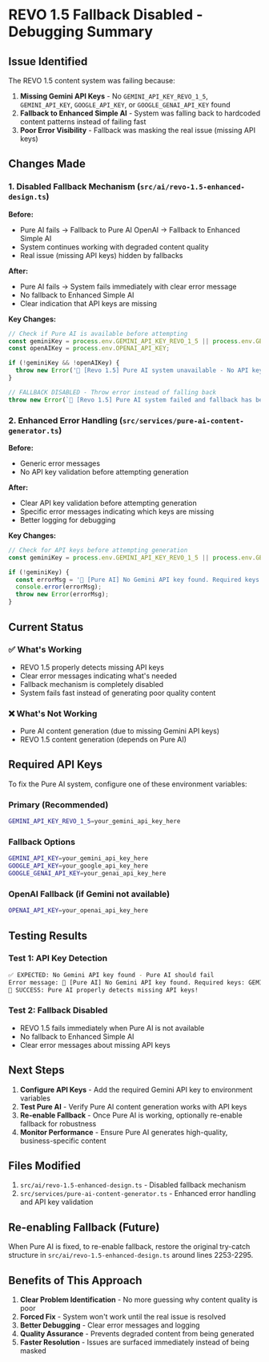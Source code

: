 # REVO 1.5 Fallback Disabled - Debugging Summary

## Issue Identified

The REVO 1.5 content system was failing because:
1. **Missing Gemini API Keys** - No `GEMINI_API_KEY_REVO_1_5`, `GEMINI_API_KEY`, `GOOGLE_API_KEY`, or `GOOGLE_GENAI_API_KEY` found
2. **Fallback to Enhanced Simple AI** - System was falling back to hardcoded content patterns instead of failing fast
3. **Poor Error Visibility** - Fallback was masking the real issue (missing API keys)

## Changes Made

### 1. Disabled Fallback Mechanism (`src/ai/revo-1.5-enhanced-design.ts`)

**Before:**
- Pure AI fails → Fallback to Pure AI OpenAI → Fallback to Enhanced Simple AI
- System continues working with degraded content quality
- Real issue (missing API keys) hidden by fallbacks

**After:**
- Pure AI fails → System fails immediately with clear error message
- No fallback to Enhanced Simple AI
- Clear indication that API keys are missing

**Key Changes:**
```typescript
// Check if Pure AI is available before attempting
const geminiKey = process.env.GEMINI_API_KEY_REVO_1_5 || process.env.GEMINI_API_KEY || process.env.GOOGLE_API_KEY || process.env.GOOGLE_GENAI_API_KEY;
const openAIKey = process.env.OPENAI_API_KEY;

if (!geminiKey && !openAIKey) {
  throw new Error('🚫 [Revo 1.5] Pure AI system unavailable - No API keys found. Please configure GEMINI_API_KEY_REVO_1_5 or OPENAI_API_KEY to use Revo 1.5. Fallback has been disabled for debugging.');
}

// FALLBACK DISABLED - Throw error instead of falling back
throw new Error(`🚫 [Revo 1.5] Pure AI system failed and fallback has been disabled for debugging. Error: ${pureAIError.message}. Please fix the Pure AI system before re-enabling fallbacks.`);
```

### 2. Enhanced Error Handling (`src/services/pure-ai-content-generator.ts`)

**Before:**
- Generic error messages
- No API key validation before attempting generation

**After:**
- Clear API key validation before attempting generation
- Specific error messages indicating which keys are missing
- Better logging for debugging

**Key Changes:**
```typescript
// Check for API keys before attempting generation
const geminiKey = process.env.GEMINI_API_KEY_REVO_1_5 || process.env.GEMINI_API_KEY || process.env.GOOGLE_API_KEY || process.env.GOOGLE_GENAI_API_KEY;

if (!geminiKey) {
  const errorMsg = '🚫 [Pure AI] No Gemini API key found. Required keys: GEMINI_API_KEY_REVO_1_5, GEMINI_API_KEY, GOOGLE_API_KEY, or GOOGLE_GENAI_API_KEY';
  console.error(errorMsg);
  throw new Error(errorMsg);
}
```

## Current Status

### ✅ What's Working
- REVO 1.5 properly detects missing API keys
- Clear error messages indicating what's needed
- Fallback mechanism is completely disabled
- System fails fast instead of generating poor quality content

### ❌ What's Not Working
- Pure AI content generation (due to missing Gemini API keys)
- REVO 1.5 content generation (depends on Pure AI)

## Required API Keys

To fix the Pure AI system, configure one of these environment variables:

### Primary (Recommended)
```bash
GEMINI_API_KEY_REVO_1_5=your_gemini_api_key_here
```

### Fallback Options
```bash
GEMINI_API_KEY=your_gemini_api_key_here
GOOGLE_API_KEY=your_google_api_key_here
GOOGLE_GENAI_API_KEY=your_genai_api_key_here
```

### OpenAI Fallback (if Gemini not available)
```bash
OPENAI_API_KEY=your_openai_api_key_here
```

## Testing Results

### Test 1: API Key Detection
```bash
✅ EXPECTED: No Gemini API key found - Pure AI should fail
Error message: 🚫 [Pure AI] No Gemini API key found. Required keys: GEMINI_API_KEY_REVO_1_5, GEMINI_API_KEY, GOOGLE_API_KEY, or GOOGLE_GENAI_API_KEY
🎯 SUCCESS: Pure AI properly detects missing API keys!
```

### Test 2: Fallback Disabled
- REVO 1.5 fails immediately when Pure AI is not available
- No fallback to Enhanced Simple AI
- Clear error messages about missing API keys

## Next Steps

1. **Configure API Keys** - Add the required Gemini API key to environment variables
2. **Test Pure AI** - Verify Pure AI content generation works with API keys
3. **Re-enable Fallback** - Once Pure AI is working, optionally re-enable fallback for robustness
4. **Monitor Performance** - Ensure Pure AI generates high-quality, business-specific content

## Files Modified

1. `src/ai/revo-1.5-enhanced-design.ts` - Disabled fallback mechanism
2. `src/services/pure-ai-content-generator.ts` - Enhanced error handling and API key validation

## Re-enabling Fallback (Future)

When Pure AI is fixed, to re-enable fallback, restore the original try-catch structure in `src/ai/revo-1.5-enhanced-design.ts` around lines 2253-2295.

## Benefits of This Approach

1. **Clear Problem Identification** - No more guessing why content quality is poor
2. **Forced Fix** - System won't work until the real issue is resolved
3. **Better Debugging** - Clear error messages and logging
4. **Quality Assurance** - Prevents degraded content from being generated
5. **Faster Resolution** - Issues are surfaced immediately instead of being masked



